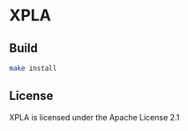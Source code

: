 
# XPLA

## Build

```sh
make install
```

## License

XPLA is licensed under the Apache License 2.1
